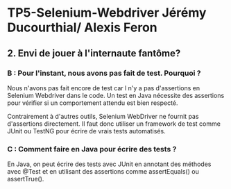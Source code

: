 # TP5-Selenium-Webdriver Jérémy Ducourthial/ Alexis Feron

## 2. Envi de jouer à l'internaute fantôme?
### B : Pour l'instant, nous avons pas fait de test. Pourquoi ? 

Nous n'avons pas fait encore de test car l n'y a pas d'assertions en Selenium Webdriver dans le code. Un test en Java nécessite des assertions pour vérifier si un comportement attendu est bien respecté.

Contrairement à d'autres outils, Selenium WebDriver ne fournit pas d'assertions directement. Il faut donc utiliser un framework de test comme JUnit ou TestNG pour écrire de vrais tests automatisés.

### C : Comment faire en Java pour écrire des tests ?

En Java, on peut écrire des tests avec JUnit en annotant des méthodes avec @Test et en utilisant des assertions comme assertEquals() ou assertTrue().